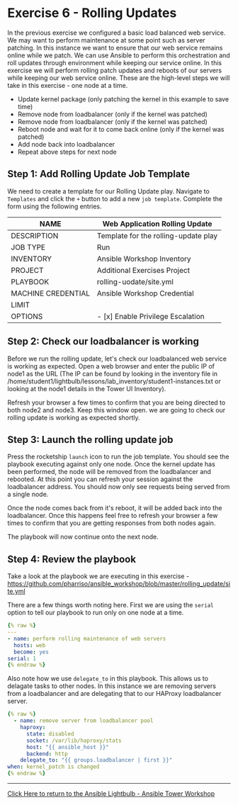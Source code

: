 # Exercise 6 - Rolling Updates

In the previous exercise we configured a basic load balanced web service. We may want to perform maintenance at some point such as server patching. In this instance we want to ensure that our web service remains online while we patch. We can use Ansible to perform this orchestration and roll updates through environment while keeping our service online. In this exercise we will perform rolling patch updates and reboots of our servers while keeping our web service online. These are the high-level steps we will take in this exercise - one node at a time.

* Update kernel package (only patching the kernel in this example to save time)
* Remove node from loadbalancer (only if the kernel was patched)
* Remove node from loadbalancer (only if the kernel was patched)
* Reboot node and wait for it to come back online (only if the kernel was patched)
* Add node back into loadbalancer 
* Repeat above steps for next node

## Step 1: Add Rolling Update Job Template

We need to create a template for our Rolling Update play. Navigate to `Templates` and click the `+` button to add a new `job template`. Complete the form using the following entries.

NAME |Web Application Rolling Update
-----|-------------------------
DESCRIPTION|Template for the rolling-update play
JOB TYPE|Run
INVENTORY|Ansible Workshop Inventory
PROJECT|Additional Exercises Project
PLAYBOOK|rolling-uodate/site.yml
MACHINE CREDENTIAL|Ansible Workshop Credential
LIMIT|
OPTIONS|- [x] Enable Privilege Escalation

## Step 2: Check our loadbalancer is working

Before we run the rolling update, let's check our loadbalanced web service is working as expected. Open a web browser and enter the public IP of node1 as the URL (The IP can be found by looking in the inventory file in /home/student1/lightbulb/lessons/lab_inventory/student1-instances.txt or looking at the node1 details in the Tower UI Inventory).

Refresh your browser a few times to confirm that you are being directed to both node2 and node3. Keep this window open. we are going to check our rolling update is working as expected shortly.

## Step 3: Launch the rolling update job

Press the rocketship `launch` icon to run the job template. You should see the playbook executing against only one node. Once the kernel update has been performed, the node will be removed from the loadbalancer and rebooted. At this point you can refresh your session against the loadbalancer address. You should now only see requests being served from a single node. 

Once the node comes back from it's reboot, it will be added back into the loadbalancer. Once this happens feel free to refresh your browser a few times to confirm that you are getting responses from both nodes again. 

The playbook will now continue onto the next node.

## Step 4: Review the playbook

Take a look at the playbook we are executing in this exercise - https://github.com/pharriso/ansible_workshop/blob/master/rolling_update/site.yml

There are a few things worth noting here. First we are using the `serial` option to tell our playbook to run only on one node at a time.

```yml
{% raw %}
---
- name: perform rolling maintenance of web servers
  hosts: web
  become: yes
serial: 1
{% endraw %}
```

Also note how we use `delegate_to` in this playbook. This allows us to delagate tasks to other nodes. In this instance we are removing servers from a loadbalancer and are delegating that to our HAProxy loadbalancer server.

```yml
{% raw %}
  - name: remove server from loadbalancer pool
    haproxy:
      state: disabled
      socket: /var/lib/haproxy/stats
      host: "{{ ansible_host }}"
      backend: http
    delegate_to: "{{ groups.loadbalancer | first }}"
when: kernel_patch is changed
{% endraw %}
```

---

[Click Here to return to the Ansible Lightbulb - Ansible Tower Workshop](../README.md)
